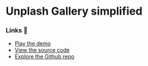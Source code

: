# Unplash Gallery simplified

### Links 🔗
- [Play the demo](https://js-promised-based-unsplash-image-simplified.rolandjlevy.repl.co/)
- [View the source code](https://replit.com/@RolandJLevy/js-promised-based-unsplash-image-simplified)
- [Explore the Github repo](https://github.com/rolandjlevy/js-promised-based-unsplash-image-simplified)